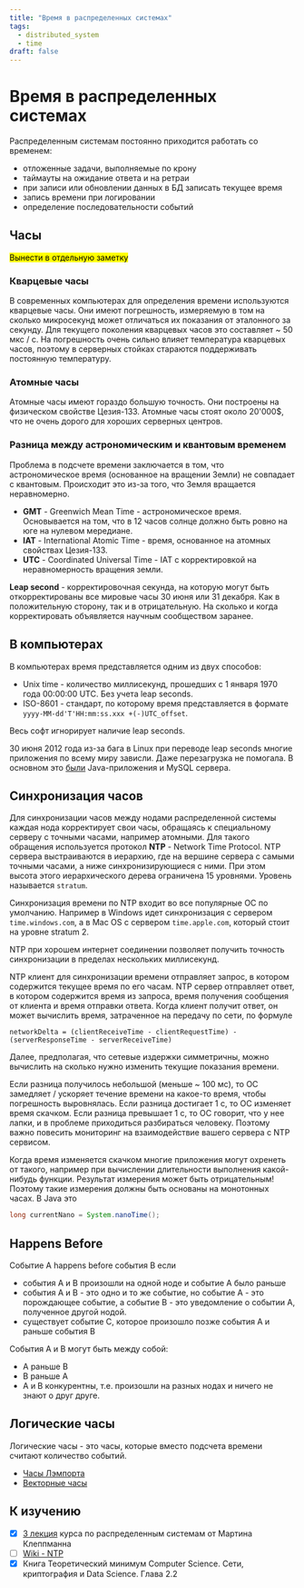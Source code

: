 ```yaml
---
title: "Время в распределенных системах"
tags: 
  - distributed_system
  - time
draft: false
---
```


# Время в распределенных системах

Распределенным системам постоянно приходится работать со временем:
- отложенные задачи, выполняемые по крону
- таймауты на ожидание ответа и на ретраи
- при записи или обновлении данных в БД записать текущее время
- запись времени при логировании
- определение последовательности событий


## Часы

<mark>Вынести в отдельную заметку</mark>

### Кварцевые часы
В современных компьютерах для определения времени используются кварцевые часы.
Они имеют погрешность, измеряемую в том на сколько микросекунд может отличаться их показания от эталонного за секунду.
Для текущего поколения кварцевых часов это составляет ~ 50 мкс / с.
На погрешность очень сильно влияет температура кварцевых часов, поэтому в серверных стойках стараются поддерживать постоянную температуру.

### Атомные часы
Атомные часы имеют гораздо большую точность.
Они построены на физическом свойстве Цезия-133.
Атомные часы стоят около 20'000$, что не очень дорого для хороших серверных центров.

### Разница между астрономическим и квантовым временем
Проблема в подсчете времени заключается в том, что астрономическое время (основанное на вращении Земли) не совпадает с квантовым.
Происходит это из-за того, что Земля вращается неравномерно.

- **GMT** - Greenwich Mean Time - астрономическое время. Основывается на том, что в 12 часов солнце должно быть ровно на юге на нулевом мередиане.
- **IAT** - International Atomic Time - время, основанное на атомных свойствах Цезия-133.
- **UTC** - Coordinated Universal Time - IAT с корректировкой на неравномерность вращения земли.

**Leap second** - корректировочная секунда, на которую могут быть откорректированы все мировые часы 30 июня или 31 декабря. 
Как в положительную сторону, так и в отрицательную.
На сколько и когда корректировать объявляется научным сообществом заранее.

## В компьютерах
В компьютерах время представляется одним из двух способов:
- Unix time - количество миллисекунд, прошедших с 1 января 1970 года 00:00:00 UTC. Без учета leap seconds.
- ISO-8601 - стандарт, по которому время представляется в формате `yyyy-MM-dd'T'HH:mm:ss.xxx +(-)UTC_offset`.

Весь софт игнорирует наличие leap seconds.

30 июня 2012 года из-за бага в Linux при переводе leap seconds многие приложения по всему миру зависли.
Даже перезагрузка не помогала.
В основном это [были](https://habr.com/ru/post/146863/) Java-приложения и MySQL сервера.

## Синхронизация часов
Для синхронизации часов между нодами распределенной системы каждая нода корректирует свои часы, обращаясь к специальному серверу с точными часами, например атомными.
Для такого обращения используется протокол **NTP** - Network Time Protocol.
NTP сервера выстраиваются в иерархию, где на вершине сервера с самыми точными часами, а ниже синхронизирующиеся с ними. 
При этом высота этого иерархического дерева ограничена 15 уровнями.
Уровень называется `stratum`.

Синхронизация времени по NTP входит во все популярные ОС по умолчанию. 
Например в Windows идет синхронизация с сервером `time.windows.com`, а в Mac OS с сервером `time.apple.com`, который стоит на уровне stratum 2.

NTP при хорошем интернет соединении позволяет получить точность синхронизации в пределах нескольких миллисекунд.

NTP клиент для синхронизации времени отправляет запрос, в котором содержится текущее время по его часам. 
NTP сервер отправляет ответ, в котором содержится время из запроса, время получения сообщения от клиента и время отправки ответа.
Когда клиент получит ответ, он может вычислить время, затраченное на передачу по сети, по формуле
```
networkDelta = (clientReceiveTime - clientRequestTime) - (serverResponseTime - serverReceiveTime)
```
Далее, предполагая, что сетевые издержки симметричны, можно вычислить на сколько нужно изменить текущие показания времени.

Если разница получилось небольшой (меньше ~ 100 мс), то ОС замедляет / ускоряет течение времени на какое-то время, чтобы погрешность выровнялась.
Если разница достигает 1 с, то ОС изменяет время скачком.
Если разница превышает 1 с, то ОС говорит, что у нее лапки, и в проблеме приходиться разбираться человеку.
Поэтому важно повесить мониторинг на взаимодействие вашего сервера с NTP сервисом.

Когда время изменяется скачком многие приложения могут охренеть от такого, например при вычислении длительности выполнения какой-нибудь функции.
Результат измерения может быть отрицательным!
Поэтому такие измерения должны быть основаны на монотонных часах.
В Java это
```java
long currentNano = System.nanoTime();
```

## Happens Before
Событие A happens before события B если
- события A и B произошли на одной ноде и событие A было раньше
- события A и B - это одно и то же событие, но событие A - это порождающее событие, а событие B - это уведомление о событии A, полученное другой нодой.
- существует событие C, которое произошло позже события A и раньше события B

События A и B могут быть между собой:
- A раньше B
- B раньше A
- A и B конкурентны, т.е. произошли на разных нодах и ничего не знают о друг друге.


## Логические часы
Логические часы - это часы, которые вместо подсчета времени считают количество событий.

- [Часы Лэмпорта](../algorithms/lamport_clock.md)
- [Векторные часы](../algorithms/vector_clock.md)

## К изучению

- [X] [3 лекция](https://www.youtube.com/watch?v=FQ_2N3AQu0M&list=PLeKd45zvjcDFUEv_ohr_HdUFe97RItdiB&index=8&ab_channel=MartinKleppmann) курса по распределенным системам от Мартина Клеппманна
- [ ] [Wiki - NTP](https://en.wikipedia.org/wiki/Network_Time_Protocol)
- [X] Книга Теоретический минимум Computer Science. Сети, криптография и Data Science. Глава 2.2